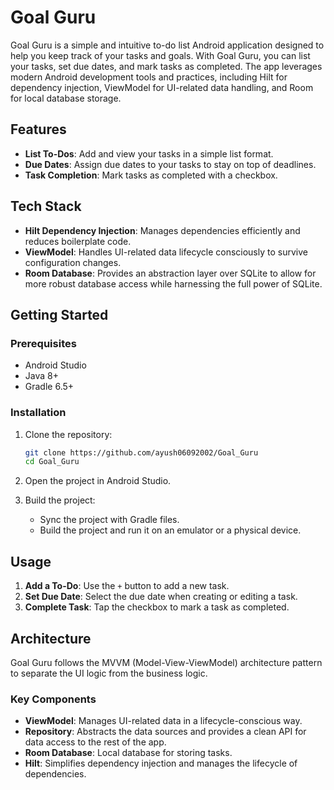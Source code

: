 # Goal Guru

Goal Guru is a simple and intuitive to-do list Android application designed to help you keep track of your tasks and goals. With Goal Guru, you can list your tasks, set due dates, and mark tasks as completed. The app leverages modern Android development tools and practices, including Hilt for dependency injection, ViewModel for UI-related data handling, and Room for local database storage.

## Features

- **List To-Dos**: Add and view your tasks in a simple list format.
- **Due Dates**: Assign due dates to your tasks to stay on top of deadlines.
- **Task Completion**: Mark tasks as completed with a checkbox.

## Tech Stack

- **Hilt Dependency Injection**: Manages dependencies efficiently and reduces boilerplate code.
- **ViewModel**: Handles UI-related data lifecycle consciously to survive configuration changes.
- **Room Database**: Provides an abstraction layer over SQLite to allow for more robust database access while harnessing the full power of SQLite.

## Getting Started

### Prerequisites

- Android Studio
- Java 8+
- Gradle 6.5+

### Installation

1. Clone the repository:

    ```sh
    git clone https://github.com/ayush06092002/Goal_Guru
    cd Goal_Guru
    ```

2. Open the project in Android Studio.

3. Build the project:

    - Sync the project with Gradle files.
    - Build the project and run it on an emulator or a physical device.

## Usage

1. **Add a To-Do**: Use the `+` button to add a new task.
2. **Set Due Date**: Select the due date when creating or editing a task.
3. **Complete Task**: Tap the checkbox to mark a task as completed.

## Architecture

Goal Guru follows the MVVM (Model-View-ViewModel) architecture pattern to separate the UI logic from the business logic. 

### Key Components

- **ViewModel**: Manages UI-related data in a lifecycle-conscious way.
- **Repository**: Abstracts the data sources and provides a clean API for data access to the rest of the app.
- **Room Database**: Local database for storing tasks.
- **Hilt**: Simplifies dependency injection and manages the lifecycle of dependencies.

